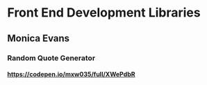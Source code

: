 # Front End Development Libraries
## Monica Evans
### Random Quote Generator 
#### https://codepen.io/mxw035/full/XWePdbR
